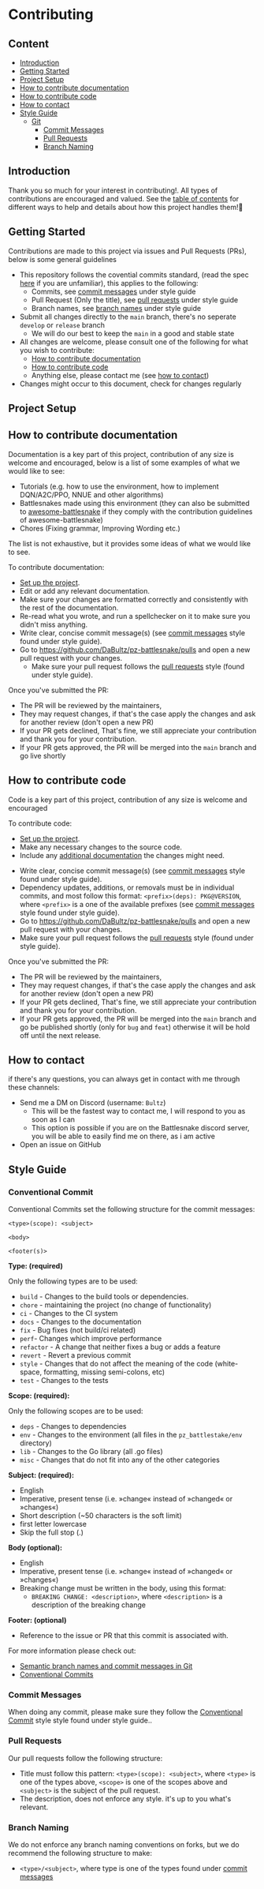 <!-- omit in toc -->
# Contributing

<!-- omit in toc -->
## Content <a name="toc"></a>

- [Introduction](#introduction)
- [Getting Started](#getting-started)
- [Project Setup](#project-setup)
- [How to contribute documentation](#how-to-contribute-documentation)
- [How to contribute code](#how-to-contribute-code)
- [How to contact](#how-to-contact)
- [Style Guide](#style-guide)
  - [Git](#git)
    - [Commit Messages](#commit-messages)
    - [Pull Requests](#pull-requests)
    - [Branch Naming](#branch-naming)

## Introduction

Thank you so much for your interest in contributing!. All types of contributions are encouraged and valued. See the [table of contents](#toc) for different ways to help and details about how this project handles them!📝


## Getting Started

Contributions are made to this project via issues and Pull Requests (PRs), below is some general guidelines

- This repository follows the covential commits standard, (read the spec [here](https://www.conventionalcommits.org/en/v1.0.0/#specification) if you are unfamiliar), this applies to the following:
  - Commits, see [commit messages](#commit-messages) under style guide
  - Pull Request (Only the title), see [pull requests](#pull-requests) under style guide
  - Branch names, see [branch names](#branch-naming) under style guide
- Submit all changes directly to the `main` branch, there's no seperate `develop` or `release` branch
  - We will do our best to keep the `main` in a good and stable state
- All changes are welcome, please consult one of the following for what you wish to contribute:
  - [How to contribute documentation](#how-to-contribute-documentation)
  - [How to contribute code](#how-to-contribute-code)
  - Anything else, please contact me (see [how to contact](#how-to-contact))
- Changes might occur to this document, check for changes regularly

## Project Setup

## How to contribute documentation

Documentation is a key part of this project, contribution of any size is welcome and encouraged, below is a list of some examples of what we would like to see:
- Tutorials (e.g. how to use the environment, how to implement DQN/A2C/PPO, NNUE and other algorithms)
- Battlesnakes made using this environment (they can also be submitted to [awesome-battlesnake](https://github.com/xtagon/awesome-battlesnake) if they comply with the contribution guidelines of awesome-battlesnake)
- Chores (Fixing grammar, Improving Wording etc.)

The list is not exhaustive, but it provides some ideas of what we would like to see.

To contribute documentation:

- [Set up the project](#project-setup).
- Edit or add any relevant documentation.
- Make sure your changes are formatted correctly and consistently with the rest of the documentation.
- Re-read what you wrote, and run a spellchecker on it to make sure you didn't miss anything.
- Write clear, concise commit message(s) (see [commit messages](#commit-messages) style found under style guide).
- Go to https://github.com/DaBultz/pz-battlesnake/pulls and open a new pull request with your changes.
  - Make sure your pull request follows the [pull requests](#pull-requests) style (found under style guide).

Once you've submitted the PR:

- The PR will be reviewed by the maintainers,
- They may request changes, if that's the case apply the changes and ask for another review (don't open a new PR)
- If your PR gets declined, That's fine, we still appreciate your contribution and thank you for your contribution.
- If your PR gets approved, the PR will be merged into the `main` branch and go live shortly


## How to contribute code

Code is a key part of this project, contribution of any size is welcome and encouraged

To contribute code:

* [Set up the project](#project-setup).
* Make any necessary changes to the source code.
* Include any [additional documentation](#contribute-documentation) the changes might need.
- Write clear, concise commit message(s) (see [commit messages](#commit-messages) style found under style guide).
- Dependency updates, additions, or removals must be in individual commits, and most follow this format: `<prefix>(deps): PKG@VERSION`, where `<prefix>` is a one of the available prefixes (see [commit messages](#commit-messages) style found under style guide).
- Go to https://github.com/DaBultz/pz-battlesnake/pulls and open a new pull request with your changes.
- Make sure your pull request follows the [pull requests](#pull-requests) style (found under style guide).

Once you've submitted the PR:

- The PR will be reviewed by the maintainers,
- They may request changes, if that's the case apply the changes and ask for another review (don't open a new PR)
- If your PR gets declined, That's fine, we still appreciate your contribution and thank you for your contribution.
- If your PR gets approved, the PR will be merged into the `main` branch and go be published shortly (only for `bug` and `feat`) otherwise it will be hold off until the next release.


## How to contact

if there's any questions, you can always get in contact with me through these channels:
- Send me a DM on Discord (username: `Bultz`)
  - This will be the fastest way to contact me, I will respond to you as soon as I can
  - This option is possible if you are on the Battlesnake discord server, you will be able to easily find me on there, as i am active
- Open an issue on GitHub

## Style Guide

### Conventional Commit

Conventional Commits set the following structure for the commit messages:
```
<type>(scope): <subject>

<body>

<footer(s)>
```

**Type: (required)**

Only the following types are to be used:
- `build` - Changes to the build tools or dependencies.
- `chore` - maintaining the project (no change of functionality)
- `ci` - Changes to the CI system
- `docs` - Changes to the documentation
- `fix` - Bug fixes (not build/ci related)
- `perf`- Changes which improve performance
- `refactor` - A change that neither fixes a bug or adds a feature
- `revert` - Revert a previous commit
- `style` - Changes that do not affect the meaning of the code (white-space, formatting, missing semi-colons, etc)
- `test` - Changes to the tests


**Scope: (required):**

Only the following scopes are to be used:
- `deps` - Changes to dependencies
- `env` - Changes to the environment (all files in the `pz_battlestake/env` directory)
- `lib` - Changes to the Go library (all .go files)
- `misc` - Changes that do not fit into any of the other categories

**Subject: (required):**

- English
- Imperative, present tense (i.e. »change« instead of »changed« or »changes«)
- Short description (~50 characters is the soft limit)
- first letter lowercase
- Skip the full stop (.)

**Body (optional):**

- English
- Imperative, present tense (i.e. »change« instead of »changed« or »changes«)
- Breaking change must be written in the body, using this format:
  - `BREAKING CHANGE: <description>`, where `<description>` is a description of the breaking change

**Footer: (optional)**

- Reference to the issue or PR that this commit is associated with.

For more information please check out:
- [Semantic branch names and commit messages in Git](https://dev-tips.com/git/semantic-branch-names-and-commit-messages-in-git)
- [Conventional Commits](https://conventionalcommits.org/en/v1.0.0/#specification)


### Commit Messages

When doing any commit, please make sure they follow the [Conventional Commit](#conventional-commit) style style found under style guide..

### Pull Requests

Our pull requests follow the following structure:
- Title must follow this pattern: `<type>(scope): <subject>`, where `<type>` is one of the types above, `<scope>` is one of the scopes above and `<subject>` is the subject of the pull request.
- The description, does not enforce any style. it's up to you what's relevant.

### Branch Naming

We do not enforce any branch naming conventions on forks, but we do recommend the following structure to make:
- `<type>/<subject>`, where type is one of the types found under [commit messages](#commit-messages)

